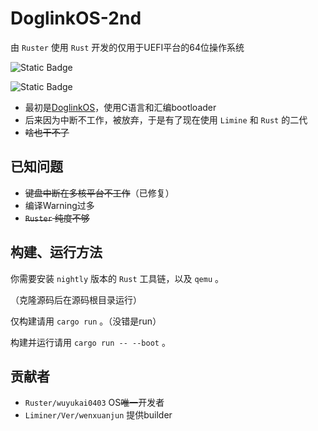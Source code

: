 # DoglinkOS-2nd

由 `Ruster` 使用 `Rust` 开发的仅用于UEFI平台的64位操作系统

![Static Badge](https://img.shields.io/badge/License-GPLv3-blue) 

![Static Badge](https://img.shields.io/badge/star-2-8A2BE2)

* 最初是[DoglinkOS](https://github.com/wuyukai0403/DoglinkOS)，使用C语言和汇编bootloader
* 后来因为中断不工作，被放弃，于是有了现在使用 `Limine` 和 `Rust` 的二代
* ~~啥也干不了~~

## 已知问题

* ~~键盘中断在多核平台不工作~~（已修复）
* 编译Warning过多
* ~~`Ruster` 纯度不够~~

## 构建、运行方法

你需要安装 `nightly` 版本的 `Rust` 工具链，以及 `qemu` 。

（克隆源码后在源码根目录运行）

仅构建请用 `cargo run` 。（没错是run）

构建并运行请用 `cargo run -- --boot` 。

## 贡献者

* `Ruster/wuyukai0403` OS~~唯一~~开发者
* `Liminer/Ver/wenxuanjun` 提供builder
